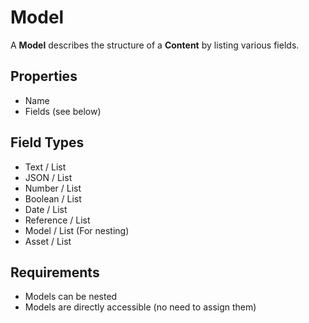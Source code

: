# Model

A **Model** describes the structure of a **Content** by listing various fields.

## Properties

* Name
* Fields (see below)

## Field Types

* Text / List
* JSON / List
* Number / List
* Boolean / List
* Date / List
* Reference / List
* Model / List (For nesting)
* Asset / List

## Requirements

- Models can be nested
- Models are directly accessible (no need to assign them)